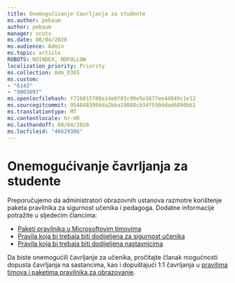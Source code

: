 ```yaml
---
title: Onemogućivanje čavrljanja za studente
ms.author: pebaum
author: pebaum
manager: scotv
ms.date: 08/04/2020
ms.audience: Admin
ms.topic: article
ROBOTS: NOINDEX, NOFOLLOW
localization_priority: Priority
ms.collection: Adm_O365
ms.custom:
- "6143"
- "9003097"
ms.openlocfilehash: f726015780a1de6f03c99e5e167fee44049c1e12
ms.sourcegitcommit: 9540483984da2bba19888cb34f590ddad6890bb1
ms.translationtype: MT
ms.contentlocale: hr-HR
ms.lasthandoff: 08/04/2020
ms.locfileid: "46629386"
---
```

# <a name="disable-chat-for-students"></a>Onemogućivanje čavrljanja za studente

Preporučujemo da administratori obrazovnih ustanova razmotre korištenje paketa pravilnika za sigurnost učenika i pedagoga. Dodatne informacije potražite u sljedećim člancima:

- [Paketi pravilnika u Microsoftovim timovima](https://docs.microsoft.com/microsoftteams/policy-packages-edu#policy-packages-in-microsoft-teams)
- [Pravila koja bi trebala biti dodijeljena za sigurnost učenika](https://docs.microsoft.com/microsoftteams/policy-packages-edu#policies-that-should-be-assigned-for-student-safety)
- [Pravila koja bi trebala biti dodijeljena nastavnicima](https://docs.microsoft.com/microsoftteams/policy-packages-edu#policies-that-should-be-assigned-for-educators) 

Da biste onemogućili čavrljanje za učenika, pročitajte članak mogućnosti dopusta čavrljanja na sastancima, kao i dopuštajući 1:1 čavrljanja u [pravilima timova i paketima pravilnika za obrazovanje](https://docs.microsoft.com/microsoftteams/policy-packages-edu).